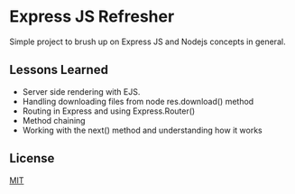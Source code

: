 
# Express JS Refresher

Simple project to brush up on Express JS and Nodejs concepts in general.



## Lessons Learned

- Server side rendering with EJS.
- Handling downloading files from node res.download() method
- Routing in Express and using Express.Router() 
- Method chaining
- Working with the next() method and understanding how it works



## License

[MIT](https://choosealicense.com/licenses/mit/)


